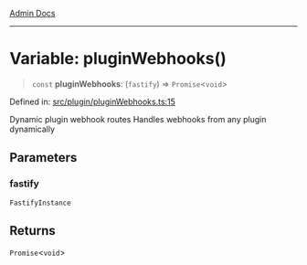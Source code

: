 [Admin Docs](/)

***

# Variable: pluginWebhooks()

> `const` **pluginWebhooks**: (`fastify`) => `Promise`\<`void`\>

Defined in: [src/plugin/pluginWebhooks.ts:15](https://github.com/Sourya07/talawa-api/blob/61a1911602b2f0aac7635e08ae2918f4f768e8ff/src/plugin/pluginWebhooks.ts#L15)

Dynamic plugin webhook routes
Handles webhooks from any plugin dynamically

## Parameters

### fastify

`FastifyInstance`

## Returns

`Promise`\<`void`\>
